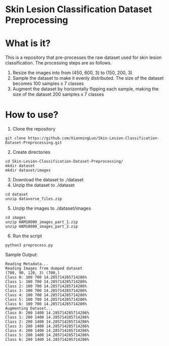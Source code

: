# Skin Lesion Classification Dataset Preprocessing
# What is it?
This is a repository that pre-processes the raw dataset used for skin lesion classification. The processing steps are as follows.
1. Resize the images into from (450, 600, 3) to (150, 200, 3)
2. Sample the dataset to make it evenly distributed. The size of the dataset becomes 100 samples x 7 classes
3. Augment the dataset by horizontally flipping each sample, making the size of the dataset 200 samples x 7 classes
# How to use?
1. Clone the repository
```
git clone https://github.com/XianmingLuo/Skin-Lesion-Classification-Dataset-Preprocessing.git
```
2. Create directories
```
cd Skin-Lesion-Classification-Dataset-Preprocessing/
mkdir dataset
mkdir dataset/images
```
3. Download the dataset to ./dataset
4. Unzip the dataset to ./dataset
```
cd dataset
unzip dataverse_files.zip
```
5. Unzip the images to ./dataset/images
```
cd images
unzip HAM10000_images_part_1.zip
unzip HAM10000_images_part_2.zip
```
6. Run the script
```
python3 preprocess.py
```
Sample Output:
```
Reading Metadata...
Reading Images from dumped dataset
(700, 90, 120, 3) (700,)
Class 0: 100 700 14.285714285714286%
Class 1: 100 700 14.285714285714286%
Class 2: 100 700 14.285714285714286%
Class 3: 100 700 14.285714285714286%
Class 4: 100 700 14.285714285714286%
Class 5: 100 700 14.285714285714286%
Class 6: 100 700 14.285714285714286%
Augmenting Dataset...
Class 0: 200 1400 14.285714285714286%
Class 1: 200 1400 14.285714285714286%
Class 2: 200 1400 14.285714285714286%
Class 3: 200 1400 14.285714285714286%
Class 4: 200 1400 14.285714285714286%
Class 5: 200 1400 14.285714285714286%
Class 6: 200 1400 14.285714285714286%
```
